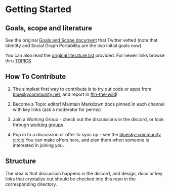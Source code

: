 # Getting Started

## Goals, scope and literature 

See the original [Goals and Scope document](https://gitlab.com/bluesky-community/flow/-/blob/main/original-goals-and-scope.md) that Twitter vetted (note that Identity and Social Graph Portability are the two initial goals now)

You can also read the [original literature list](https://gitlab.com/bluesky-community/flow/-/blob/main/Literature.md) provided.  For newer links browse thru [TOPICS](https://gitlab.com/bluesky-community/flow/-/tree/main/TOPICS)

## How To Contribute

1) The simplest first way to contribute is to try out code or apps from [blueskycommunity.net](blueskycommunity.net), and report in [#in-the-wild](https://discord.gg/9KzA2frh6d)!  

2) Become a Topic editor!  Maintain Markdown docs pinned in each channel with key links (ask a moderator for perms)

3) Join a Working Group - check out the discussions in the discord, or look through [working groups](https://gitlab.com/bluesky-community/flow/-/tree/main/WORKING_GROUPS)

4) Pop in to a discussion or offer to sync up - see the [bluesky-community circle](https://join.whatscookin.us/circle/bluesky-community)
You can make offers here, and plan them when someone is interested in joining you.


## Structure

The idea is that discussion happens in the discord, and design, docs or key links that crystalize out should be checked into this repo in the corresponding directory.
